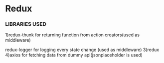 # Redux
 ### LIBRARIES USED
 
1)redux-thunk for returning function from action creators(used as middleware)


redux-logger for logging every state change (used as middleware)
3)redux
4)axios for fetching data from dummy api(jsonplaceholder is used)

